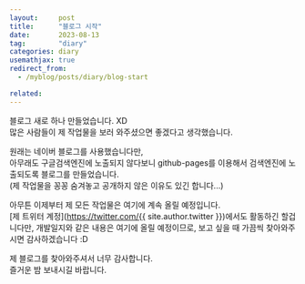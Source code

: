 ```yaml
---
layout:     post
title:      "블로그 시작"
date:       2023-08-13
tag:        "diary"
categories: diary
usemathjax: true
redirect_from:
  - /myblog/posts/diary/blog-start

related:    
---
```


블로그 새로 하나 만들었습니다. XD  
많은 사람들이 제 작업물을 보러 와주셨으면 좋겠다고 생각했습니다.  

원래는 네이버 블로그를 사용했습니다만,  
아무래도 구글검색엔진에 노출되지 않다보니 github-pages를 이용해서 검색엔진에 노출되도록 블로그를 만들었습니다.  
(제 작업물을 꽁꽁 숨겨놓고 공개하지 않은 이유도 있긴 합니다...)  

아무튼 이제부터 제 모든 작업물은 여기에 계속 올릴 예정입니다.  
[제 트위터 계정](https://twitter.com/{{ site.author.twitter }})에서도 활동하긴 할겁니다만, 개발일지와 같은 내용은 여기에 올릴 예정이므로, 보고 싶을 때 가끔씩 찾아와주시면 감사하겠습니다 :D 

제 블로그를 찾아와주셔서 너무 감사합니다.  
즐거운 밤 보내시길 바랍니다.

<!-- 메모 -->
<!-- {% highlight ruby %}
def print_hi(name)
  puts "Hi, #{name}"
end
print_hi('Tom')
#=> prints 'Hi, Tom' to STDOUT.
{% endhighlight %} -->